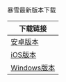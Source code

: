 ### 
暴雪最新版本下载

| 下载链接  | 
| ------------- | 
| <a href="https://raw.githubusercontent.com/BxVpn/bxvpnapp/main/bxvpn_v2.7.0_60.apk" rel="nofollow">安卓版本</a>  | 
| <a href="https://apps.apple.com/my/app/bxvpn/id1542308257" rel="nofollow">iOS版本</a> |
|<a href="https://www.downloadyy.com/download/baoxuevpn-setup-1.5.0-x64.exe" rel="nofollow">Windows版本</a> |
